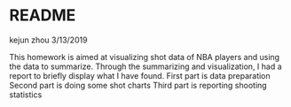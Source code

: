 README
================
kejun zhou
3/13/2019

This homework is aimed at visualizing shot data of NBA players and using the data to summarize. Through the summarizing and visualization, I had a report to briefly display what I have found. First part is data preparation Second part is doing some shot charts Third part is reporting shooting statistics
